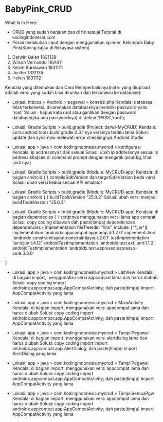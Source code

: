 # BabyPink_CRUD
What Is In Here: 
- CRUD yang sudah berjalan dan di fix sesuai Tutorial di kodingindonesia.com
- Posisi melakukan input dengan menggunakan spinner. 
Kelompok Baby Pink(Kuning kalau di Rekayasa sistem)
1. Derwin Galen 1831139
2. Wilson Vernando 1831011
3. Kelvin Kurniawan 1831171
4. Junifer 1831135
5. Helvin 1831112

Kendala yang ditemukan dan Cara Memperbaikinya(note: yang diupload adalah versi yang sudah bisa dirunkan dan terkoneksi ke database):
- Lokasi: htdocs > Android > pegawai > koneksi.php
Kendala: database tidak terkoneksi, dikarenakan databasenya memiliki password yaitu 'root'
Solusi : hapus kata root atau gantikan dengan password database(jika ada passwordnya) di define('PASS','root');

- Lokasi: Gradle Scripts > build.gradle (Project: derwi-MyCRUD)
Kendala: com.android.tools.build:gradle:2.3.1 nya versinya terlalu lama
Solusi: update dan sync now melewati error checkingnya Android Studio

- Lokasi: app > java > com.kodingindonesia.mycrud > konfigurasi
Kendala: ip addressnya tidak sesuai
Solusi: ubah ip addressnya sesuai ip address kita(cek di command prompt dengan mengetik ipconfig, lihat ipv4 nya)

- Lokasi: Gradle Scripts > build.gradle (Module: MyCRUD-app)
Kendala: di bagian android { } compileSdkVersion dan targetSdkVersion beda versi
Solusi: ubah versi kedua sesuai API emulator

- Lokasi: Gradle Scripts > build.gradle (Module: MyCRUD-app)
Kendala: di bagian android { } buildToolsVersion "25.0.2"
Solusi: ubah versi menjadi buildToolsVersion "25.0.3"

- Lokasi: Gradle Scripts > build.gradle (Module: MyCRUD-app)
Kendala: di bagian dependecies { } scriptnya menggunakan versi lama app compat
Solusi: copy coding dibawah dah paste(timpa) dependencies
dependencies {
    implementation fileTree(dir: "libs", include: ["*.jar"])
    implementation 'androidx.appcompat:appcompat:1.2.0'
    implementation 'androidx.constraintlayout:constraintlayout:2.0.1'
    testImplementation 'junit:junit:4.12'
    androidTestImplementation 'androidx.test.ext:junit:1.1.2'
    androidTestImplementation 'androidx.test.espresso:espresso-core:3.3.0'

}

- Lokasi: app > java > com.kodingindonesia.mycrud > ListView
Kendala: di bagian import, menggunakan versi appcompat lama dan harus diubah
Solusi: copy coding import androidx.appcompat.app.AppCompatActivity; dah paste(timpa) import AppCompatActivity yang lama

- Lokasi: app > java > com.kodingindonesia.mycrud > MainActivity
Kendala: di bagian import, menggunakan versi appcompat lama dan harus diubah
Solusi: copy coding import androidx.appcompat.app.AppCompatActivity; dah paste(timpa) import AppCompatActivity yang lama

- Lokasi: app > java > com.kodingindonesia.mycrud > TampilPegawai
Kendala: di bagian import, menggunakan versi alertdialog lama dan harus diubah
Solusi: copy coding import import androidx.appcompat.app.AlertDialog; dah paste(timpa) import AlertDialog yang lama

- Lokasi: app > java > com.kodingindonesia.mycrud > TampilPegawai
Kendala: di bagian import, menggunakan versi appcompat lama dan harus diubah
Solusi: copy coding import androidx.appcompat.app.AppCompatActivity; dah paste(timpa) import AppCompatActivity yang lama

- Lokasi: app > java > com.kodingindonesia.mycrud > TampilSemuaPgw
Kendala: di bagian import, menggunakan versi appcompat lama dan harus diubah
Solusi: copy coding import androidx.appcompat.app.AppCompatActivity; dah paste(timpa) import AppCompatActivity yang lama


